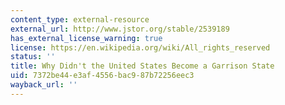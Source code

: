 ```yaml
---
content_type: external-resource
external_url: http://www.jstor.org/stable/2539189
has_external_license_warning: true
license: https://en.wikipedia.org/wiki/All_rights_reserved
status: ''
title: Why Didn't the United States Become a Garrison State
uid: 7372be44-e3af-4556-bac9-87b72256eec3
wayback_url: ''
---
```


